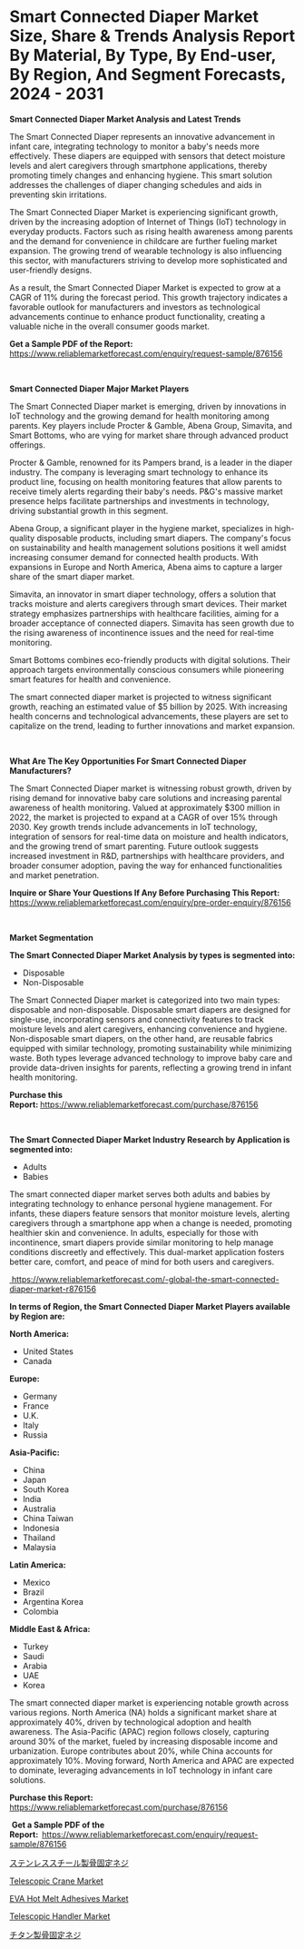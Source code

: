 <p><h1>Smart Connected Diaper Market Size, Share & Trends Analysis Report By Material, By Type, By End-user, By Region, And Segment Forecasts, 2024 - 2031</h1></p><p><strong>Smart Connected Diaper Market Analysis and Latest Trends</strong></p>
<p><p>The Smart Connected Diaper represents an innovative advancement in infant care, integrating technology to monitor a baby's needs more effectively. These diapers are equipped with sensors that detect moisture levels and alert caregivers through smartphone applications, thereby promoting timely changes and enhancing hygiene. This smart solution addresses the challenges of diaper changing schedules and aids in preventing skin irritations.</p><p>The Smart Connected Diaper Market is experiencing significant growth, driven by the increasing adoption of Internet of Things (IoT) technology in everyday products. Factors such as rising health awareness among parents and the demand for convenience in childcare are further fueling market expansion. The growing trend of wearable technology is also influencing this sector, with manufacturers striving to develop more sophisticated and user-friendly designs.</p><p>As a result, the Smart Connected Diaper Market is expected to grow at a CAGR of 11% during the forecast period. This growth trajectory indicates a favorable outlook for manufacturers and investors as technological advancements continue to enhance product functionality, creating a valuable niche in the overall consumer goods market.</p></p>
<p><strong>Get a Sample PDF of the Report:&nbsp;</strong> <a href="https://www.reliablemarketforecast.com/enquiry/request-sample/876156">https://www.reliablemarketforecast.com/enquiry/request-sample/876156</a></p>
<p>&nbsp;</p>
<p><strong>Smart Connected Diaper Major Market Players</strong></p>
<p><p>The Smart Connected Diaper market is emerging, driven by innovations in IoT technology and the growing demand for health monitoring among parents. Key players include Procter & Gamble, Abena Group, Simavita, and Smart Bottoms, who are vying for market share through advanced product offerings.</p><p>Procter & Gamble, renowned for its Pampers brand, is a leader in the diaper industry. The company is leveraging smart technology to enhance its product line, focusing on health monitoring features that allow parents to receive timely alerts regarding their baby's needs. P&G's massive market presence helps facilitate partnerships and investments in technology, driving substantial growth in this segment.</p><p>Abena Group, a significant player in the hygiene market, specializes in high-quality disposable products, including smart diapers. The company's focus on sustainability and health management solutions positions it well amidst increasing consumer demand for connected health products. With expansions in Europe and North America, Abena aims to capture a larger share of the smart diaper market.</p><p>Simavita, an innovator in smart diaper technology, offers a solution that tracks moisture and alerts caregivers through smart devices. Their market strategy emphasizes partnerships with healthcare facilities, aiming for a broader acceptance of connected diapers. Simavita has seen growth due to the rising awareness of incontinence issues and the need for real-time monitoring.</p><p>Smart Bottoms combines eco-friendly products with digital solutions. Their approach targets environmentally conscious consumers while pioneering smart features for health and convenience.</p><p>The smart connected diaper market is projected to witness significant growth, reaching an estimated value of $5 billion by 2025. With increasing health concerns and technological advancements, these players are set to capitalize on the trend, leading to further innovations and market expansion.</p></p>
<p>&nbsp;</p>
<p><strong>What Are The Key Opportunities For Smart Connected Diaper Manufacturers?</strong></p>
<p><p>The Smart Connected Diaper market is witnessing robust growth, driven by rising demand for innovative baby care solutions and increasing parental awareness of health monitoring. Valued at approximately $300 million in 2022, the market is projected to expand at a CAGR of over 15% through 2030. Key growth trends include advancements in IoT technology, integration of sensors for real-time data on moisture and health indicators, and the growing trend of smart parenting. Future outlook suggests increased investment in R&D, partnerships with healthcare providers, and broader consumer adoption, paving the way for enhanced functionalities and market penetration.</p></p>
<p><strong>Inquire or Share Your Questions If Any Before Purchasing This Report:</strong> <a href="https://www.reliablemarketforecast.com/enquiry/pre-order-enquiry/876156">https://www.reliablemarketforecast.com/enquiry/pre-order-enquiry/876156</a></p>
<p>&nbsp;</p>
<p><strong>Market Segmentation</strong></p>
<p><strong>The Smart Connected Diaper Market Analysis by types is segmented into:</strong></p>
<p><ul><li>Disposable</li><li>Non-Disposable</li></ul></p>
<p><p>The Smart Connected Diaper market is categorized into two main types: disposable and non-disposable. Disposable smart diapers are designed for single-use, incorporating sensors and connectivity features to track moisture levels and alert caregivers, enhancing convenience and hygiene. Non-disposable smart diapers, on the other hand, are reusable fabrics equipped with similar technology, promoting sustainability while minimizing waste. Both types leverage advanced technology to improve baby care and provide data-driven insights for parents, reflecting a growing trend in infant health monitoring.</p></p>
<p><strong>Purchase this Report:&nbsp;</strong><a href="https://www.reliablemarketforecast.com/purchase/876156">https://www.reliablemarketforecast.com/purchase/876156</a></p>
<p>&nbsp;</p>
<p><strong>The Smart Connected Diaper Market Industry Research by Application is segmented into:</strong></p>
<p><ul><li>Adults</li><li>Babies</li></ul></p>
<p><p>The smart connected diaper market serves both adults and babies by integrating technology to enhance personal hygiene management. For infants, these diapers feature sensors that monitor moisture levels, alerting caregivers through a smartphone app when a change is needed, promoting healthier skin and convenience. In adults, especially for those with incontinence, smart diapers provide similar monitoring to help manage conditions discreetly and effectively. This dual-market application fosters better care, comfort, and peace of mind for both users and caregivers.</p></p>
<p><a href="https://www.reliablemarketforecast.com/-global-the-smart-connected-diaper-market-r876156">&nbsp;https://www.reliablemarketforecast.com/-global-the-smart-connected-diaper-market-r876156</a></p>
<p><strong>In terms of Region, the Smart Connected Diaper Market Players available by Region are:</strong></p>
<p>
    <p> <strong> North America: </strong>
        <ul>
            <li>United States</li>
            <li>Canada</li>
        </ul>
        </p> 
    <p> <strong> Europe: </strong>
        <ul>
            <li>Germany</li>
            <li>France</li>
            <li>U.K.</li>
            <li>Italy</li>
            <li>Russia</li>
        </ul>
        </p> 
    <p> <strong> Asia-Pacific: </strong>
        <ul>
            <li>China</li>
            <li>Japan</li>
            <li>South Korea</li>
            <li>India</li>
            <li>Australia</li>
            <li>China Taiwan</li>
            <li>Indonesia</li>
            <li>Thailand</li>
            <li>Malaysia</li>
        </ul>
        </p> 
    <p> <strong> Latin America: </strong>
        <ul>
            <li>Mexico</li>
            <li>Brazil</li>
            <li>Argentina Korea</li>
            <li>Colombia</li>
        </ul>
        </p> 
    <p> <strong> Middle East & Africa: </strong>
        <ul>
            <li>Turkey</li>
            <li>Saudi</li>
            <li>Arabia</li>
            <li>UAE</li>
            <li>Korea</li>
        </ul>
    </p>
    </p>
<p><p>The smart connected diaper market is experiencing notable growth across various regions. North America (NA) holds a significant market share at approximately 40%, driven by technological adoption and health awareness. The Asia-Pacific (APAC) region follows closely, capturing around 30% of the market, fueled by increasing disposable income and urbanization. Europe contributes about 20%, while China accounts for approximately 10%. Moving forward, North America and APAC are expected to dominate, leveraging advancements in IoT technology in infant care solutions.</p></p>
<p><strong>Purchase this Report: </strong><a href="https://www.reliablemarketforecast.com/purchase/876156">https://www.reliablemarketforecast.com/purchase/876156</a></p>
<p>&nbsp;<strong>Get a Sample PDF of the Report:&nbsp;&nbsp;</strong><a href="https://www.reliablemarketforecast.com/enquiry/request-sample/876156">https://www.reliablemarketforecast.com/enquiry/request-sample/876156</a></p>
<p><strong></strong></p>
<p><p><a href="https://medium.com/@harper17bmoles/stainless-steel-bone-fixation-screws-market-%E3%81%AF-%E3%82%B3%E3%82%B9%E3%83%88%E7%AE%A1%E7%90%86%E3%81%A8%E5%8A%B9%E7%8E%87%E5%90%91%E4%B8%8A%E3%82%92%E5%84%AA%E5%85%88%E3%81%97%E3%81%BE%E3%81%99-%E3%81%95%E3%82%89%E3%81%AB-%E5%A0%B1%E5%91%8A%E6%9B%B8%E3%81%AF%E5%B8%82%E5%A0%B4%E3%81%AE%E9%9C%80%E8%A6%81%E9%9D%A2%E3%81%A8%E4%BE%9B%E7%B5%A6%E9%9D%A2%E3%81%AE%E4%B8%A1%E6%96%B9%E3%82%92%E3%82%AB%E3%83%90%E3%83%BC%E3%81%97%E3%81%A6%E3%81%84%E3%81%BE%E3%81%99-320cef9228b8">ステンレススチール製骨固定ネジ</a></p><p><a href="https://medium.com/@gracielawharris42024/the-market-study-covers-the-telescopic-crane-market-across-various-segments-52afa688ae85">Telescopic Crane Market</a></p><p><a href="https://issuu.com/reportprime-2/docs/eva-hot-melt-adhesives-market-size-_b7b5783beec1e8">EVA Hot Melt Adhesives Market</a></p><p><a href="https://medium.com/@gracielawharris42024/the-telescopic-handler-industry-analysis-report-offers-a-comprehensive-and-current-examination-of-f586e3dd1d04">Telescopic Handler Market</a></p><p><a href="https://medium.com/@harper17bmoles/titanium-bone-fixation-screws-market-%E3%81%AE%E3%82%B0%E3%83%AD%E3%83%BC%E3%83%90%E3%83%AB%E5%B8%82%E5%A0%B4%E6%A6%82%E8%A6%81%E3%81%AF-%E4%B8%96%E7%95%8C%E3%81%8A%E3%82%88%E3%81%B3%E4%B8%BB%E8%A6%81%E5%B8%82%E5%A0%B4%E3%81%AB%E3%81%8A%E3%81%91%E3%82%8B%E6%A5%AD%E7%95%8C%E3%81%AB%E5%BD%B1%E9%9F%BF%E3%82%92%E4%B8%8E%E3%81%88%E3%82%8B%E4%B8%BB%E8%A6%81%E3%81%AA%E3%83%88%E3%83%AC%E3%83%B3%E3%83%89%E3%81%AB%E3%81%A4%E3%81%84%E3%81%A6-%E7%8B%AC%E8%87%AA%E3%81%AE%E8%A6%96%E7%82%B9%E3%82%92%E6%8F%90%E4%BE%9B%E3%81%97%E3%81%BE%E3%81%99-ae3397ac511a">チタン製骨固定ネジ</a></p></p>